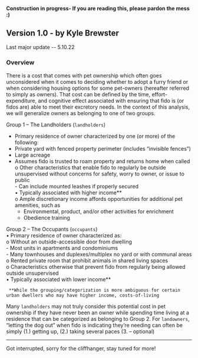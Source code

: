 #### Construction in progress-  If you are reading this, please pardon the mess :)

## Version 1.0 - by Kyle Brewster
Last major update -- 5.10.22

### Overview
There is a cost that comes with pet ownership which often goes unconsidered when it comes to deciding whether to adopt a furry friend or when considering housing options for some pet-owners (hereafter referred to simply as owners). That cost can be defined by the time, effort-expenditure, and cognitive effect associated with ensuring that fido is (or fidos are) able to meet their excretory needs. In the context of this analysis, we will generalize owners as belonging to one of two groups.

Group 1 – The Landholders (`landholders`)   
  -	Primary residence of owner characterized by one (or more) of the following:  
   -	Private yard with fenced property perimeter (includes “invisible fences”)  
   -	Large acreage  
   -	Assumes fido is trusted to roam property and returns home when called  
    o	Other characteristics that enable fido to regularly be outside unsupervised without concerns for safety, worry to owner, or issue to public  
      -	Can include mounted leashes if properly secured  
  •	Typically associated with higher income**  
      o	Ample discretionary income affords opportunities for additional pet amenities, such as  
        -	Environmental, product, and/or other activities for enrichment  
        -	Obedience training  
        
Group 2 – The Occupants (`occupants`)  
   •	Primary residence of owner characterized as:  
      o	Without an outside-accessible door from dwelling  
          -	Most units in apartments and condominiums  
          -	Many townhouses and duplexes/multiplex no yard or with communal areas  
      o	Rented private room that prohibit animals in shared living spaces  
      o	Characteristics otherwise that prevent fido from regularly being allowed outside unsupervised  
   •	Typically associated with lower income**  


     **While the grouping/categorization is more ambiguous for certain urban dwellers who may have higher income, costs-of-living 


Many ` landholders ` may not truly consider this potential cost in pet ownership if they have never been an owner while spending time living at a residence that can be categorized as belonging to Group 2. For `landowners`, “letting the dog out” when fido is indicating they’re needing can often be simply (1.) getting up, (2.) taking several paces (3. – optional) 

----------------------

Got interrupted, sorry for the cliffhanger, stay tuned for more! 
